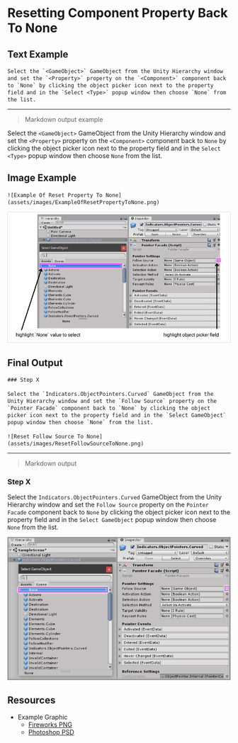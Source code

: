 # Resetting Component Property Back To None

## Text Example

```
Select the `<GameObject>` GameObject from the Unity Hierarchy window and set the `<Property>` property on the `<Component>` component back to `None` by clicking the object picker icon next to the property field and in the `Select <Type>` popup window then choose `None` from the list.
```

---

> Markdown output example

Select the `<GameObject>` GameObject from the Unity Hierarchy window and set the `<Property>` property on the `<Component>` component back to `None` by clicking the object picker icon next to the property field and in the `Select <Type>` popup window then choose `None` from the list.

## Image Example

```
![Example Of Reset Property To None](assets/images/ExampleOfResetPropertyToNone.png)
```

![Example Of Reset Property To None](assets/images/ExampleOfResetPropertyToNone.png)

## Final Output

```
### Step X

Select the `Indicators.ObjectPointers.Curved` GameObject from the Unity Hierarchy window and set the `Follow Source` property on the `Pointer Facade` component back to `None` by clicking the object picker icon next to the property field and in the `Select GameObject` popup window then choose `None` from the list.

![Reset Follow Source To None](assets/images/ResetFollowSourceToNone.png)
```

---

> Markdown output

### Step X

Select the `Indicators.ObjectPointers.Curved` GameObject from the Unity Hierarchy window and set the `Follow Source` property on the `Pointer Facade` component back to `None` by clicking the object picker icon next to the property field and in the `Select GameObject` popup window then choose `None` from the list.

![Reset Follow Source To None](assets/images/ResetFollowSourceToNone.png)

## Resources

* Example Graphic
  * [Fireworks PNG](assets/resource/FireworksPNG.fw.png)
  * [Photoshop PSD](assets/resource/PhotoshopPSD.psd)